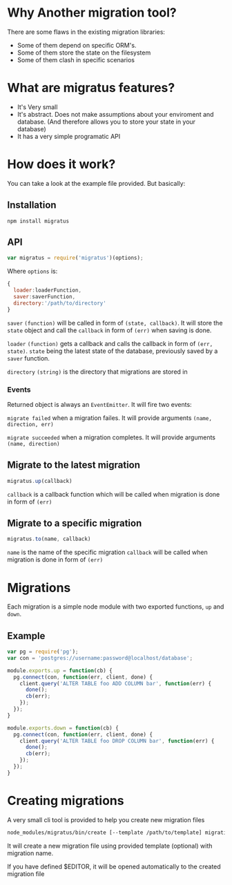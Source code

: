 # Why Another migration tool?

There are some flaws in the existing migration libraries:
- Some of them depend on specific ORM's.
- Some of them store the state on the filesystem
- Some of them clash in specific scenarios

# What are migratus features?

- It's Very small
- It's abstract. Does not make assumptions about your enviroment and database. (And therefore allows you to store your state in your database)
- It has a very simple programatic API

# How does it work?

You can take a look at the example file provided. But basically:

## Installation
`npm install migratus`

## API

``` javascript
var migratus = require('migratus')(options);
```

Where `options` is:
```javascript
{
  loader:loaderFunction,
  saver:saverFunction,
  directory:'/path/to/directory'
}
```
`saver` `(function)` will be called in form of `(state, callback)`. It will store the `state` object and call the `callback` in form of `(err)` when saving is done.

`loader` `(function)` gets a callback and calls the callback in form of `(err, state)`. `state` being the latest state of the database, previously saved by a `saver` function.

`directory` `(string)` is the directory that migrations are stored in

### Events
Returned object is always an `EventEmitter`. It will fire two events:

`migrate failed` when a migration failes. It will provide arguments `(name, direction, err)`

`migrate succeeded` when a migration completes. It will provide arguments `(name, direction)`

## Migrate to the latest migration

```javascript
migratus.up(callback)
```

`callback` is a callback function which will be called when migration is done in form of `(err)`

## Migrate to a specific migration
```javascript
migratus.to(name, callback)
```

`name` is the name of the specific migration
`callback` will be called when migration is done in form of `(err)`

# Migrations
Each migration is a simple node module with two exported functions, `up` and `down`.

## Example

```javascript
var pg = require('pg');
var con = 'postgres://username:password@localhost/database';

module.exports.up = function(cb) {
  pg.connect(con, function(err, client, done) {
    client.query('ALTER TABLE foo ADD COLUMN bar', function(err) {
      done();
      cb(err);
    });
  });
}

module.exports.down = function(cb) {
  pg.connect(con, function(err, client, done) {
    client.query('ALTER TABLE foo DROP COLUMN bar', function(err) {
      done();
      cb(err);
    });
  });
}
```

# Creating migrations

A very small cli tool is provided to help you create new migration files

```bash
node_modules/migratus/bin/create [--template /path/to/template] migration name
```

It will create a new migration file using provided template (optional) with migration name.

If you have defined $EDITOR, it will be opened automatically to the created migration file